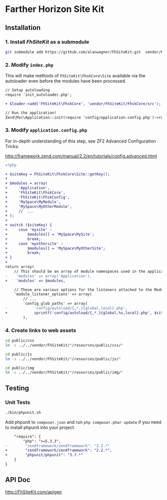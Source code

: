 Farther Horizon Site Kit
===

Installation
------------------------------

### 1.  Install *FhSiteKit* as a submodule
```bash
git submodule add https://github.com/alanwagner/FhSiteKit.git  vendor/FhSiteKit
```

### 2.  Modify `index.php`

This will make methods of `FhSiteKit\FhskCore\Site` available via the autoloader even before the modules have been processed.

```diff
// Setup autoloading
require 'init_autoloader.php';

+ $loader->add('FhSiteKit\FhskCore', 'vendor/FhSiteKit/FhskCore/src');

// Run the application!
Zend\Mvc\Application::init(require 'config/application.config.php')->run();
```

### 3.  Modify `application.config.php`

For in-depth understanding of this step, see ZF2 Advanced Configuration Tricks:

http://framework.zend.com/manual/2.2/en/tutorials/config.advanced.html

```diff
<?php

+ $siteKey = FhSiteKit\FhskCore\Site::getKey();
+ 
+ $modules = array(
+     'Application',
+     'FhSiteKit\FhskCore',
+     'FhSiteKit\FhskConfig',
+     'MySpace\MyModule',
+     'MySpace\MyOtherModule',
+     //  ...
+ );
+ 
+ switch ($siteKey) {
+     case 'mysite' :
+         $modules[] = 'MySpace\MySite';
+         break;
+     case 'myothersite' :
+         $modules[] = 'MySpace\MyOtherSite';
+         break;
+ }
+ 
return array(
    // This should be an array of module namespaces used in the application.
-    'modules' => array('Application'),
+    'modules' => $modules,

    // These are various options for the listeners attached to the ModuleManager
    'module_listener_options' => array(
        // ...
        'config_glob_paths' => array(
-            'config/autoload/{,*.}{global,local}.php',
+            sprintf('config/autoload/{,*.}{global,%s,local}.php', $siteKey),
        ),
```

### 4.  Create links to web assets
```bash
cd public/css
ln -s ../../vendor/FhSiteKit/*/resources/public/css/*

cd public/js
ln -s ../../vendor/FhSiteKit/*/resources/public/js/*

cd public/img
ln -s ../../vendor/FhSiteKit/*/resources/public/img/*
```

Testing
-------------------------

### Unit Tests

```bash
./bin/phpunit.sh
```

Add phpunit to `composer.json` and run `php composer.phar update` if you need to install phpunit into your project.

```diff
    "require": {
        "php": ">=5.3.3",
-        "zendframework/zendframework": "2.2.*"
+        "zendframework/zendframework": "2.2.*",
+        "phpunit/phpunit": "3.7.*"
    }
}
```

API Doc
-------------------------

http://FhSiteKit.com/apigen
